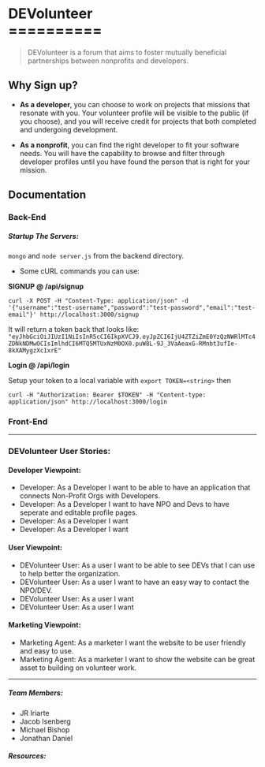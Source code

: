 # DEVolunteer<br>==========

> DEVolunteer is a forum that aims to foster mutually beneficial partnerships between nonprofits and developers.

## Why Sign up?


- **As a developer**, you can choose to work on projects that missions that resonate with you. Your volunteer profile will be visible to the public (if you choose), and you will receive credit for projects that both completed and undergoing development.

- **As a nonprofit**, you can find the right developer to fit your software needs. You will have the capability to browse and filter through developer profiles until you have found the person that is right for your mission.

## **Documentation**

### Back-End
##### Startup The Servers:
`mongo` and `node server.js` from the backend directory.

* Some cURL commands you can use:

**SIGNUP @ /api/signup**  
```
curl -X POST -H "Content-Type: application/json" -d '{"username":"test-username","password":"test-password","email":"test-email"}' http://localhost:3000/signup
```
It will return a token back that looks like:
`"eyJhbGciOiJIUzI1NiIsInR5cCI6IkpXVCJ9.eyJpZCI6IjU4ZTZiZmE0YzQzNWRlMTc4ZDNkNDMwOCIsImlhdCI6MTQ5MTUxNzM0OX0.puW8L-9J_3VaAeaxG-RMnbt3ufIe-8kXAMygzXc1xrE"`

**Login @ /api/login**

Setup your token to a local variable with `export TOKEN=<string>` then
```
curl -H "Authorization: Bearer $TOKEN" -H "Content-type: application/json" http://localhost:3000/login
```


### Front-End

---
### DEVolunteer User Stories:

#### Developer Viewpoint:
* Developer: As a Developer I want to be able to have an application that connects Non-Profit Orgs with Developers.
* Developer: As a Developer I want to have NPO and Devs to have seperate and editable profile pages.
* Developer: As a Developer I want
* Developer: As a Developer I want
#### User Viewpoint:
* DEVolunteer User: As a user I want to be able to see DEVs that I can use to help better the organization.
* DEVolunteer User: As a user I want to have an easy way to contact the NPO/DEV.
* DEVolunteer User: As a user I want
* DEVolunteer User: As a user I want
#### Marketing Viewpoint:
* Marketing Agent: As a marketer I want the website to be user friendly and easy to use.
* Marketing Agent: As a marketer I want to show the website can be great asset to building on volunteer work.
---
##### Team Members:
* JR Iriarte
* Jacob Isenberg  
* Michael Bishop
* Jonathan Daniel

##### Resources:
